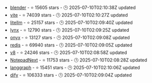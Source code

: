 - [blender](https://github.com/blender/blender) - ⭐ 15605 stars - 🕒 2025-07-10T02:10:38Z updated
- [vite](https://github.com/vitejs/vite) - ⭐ 74039 stars - 🕒 2025-07-10T02:10:27Z updated
- [litellm](https://github.com/BerriAI/litellm) - ⭐ 25157 stars - 🕒 2025-07-10T02:09:40Z updated
- [lynx](https://github.com/lynx-family/lynx) - ⭐ 12790 stars - 🕒 2025-07-10T02:09:25Z updated
- [onyx](https://github.com/onyx-dot-app/onyx) - ⭐ 13127 stars - 🕒 2025-07-10T02:09:08Z updated
- [redis](https://github.com/redis/redis) - ⭐ 69940 stars - 🕒 2025-07-10T02:09:05Z updated
- [v8](https://github.com/v8/v8) - ⭐ 24246 stars - 🕒 2025-07-10T02:08:58Z updated
- [NotepadNext](https://github.com/dail8859/NotepadNext) - ⭐ 11753 stars - 🕒 2025-07-10T02:08:28Z updated
- [langgraph](https://github.com/langchain-ai/langgraph) - ⭐ 15451 stars - 🕒 2025-07-10T02:10:06Z updated
- [dify](https://github.com/langgenius/dify) - ⭐ 106333 stars - 🕒 2025-07-10T02:09:04Z updated
